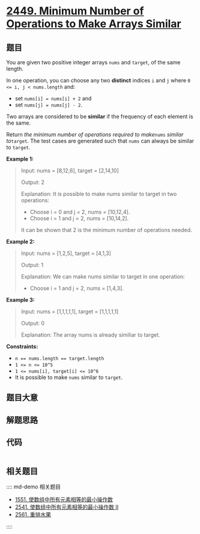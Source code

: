 # [2449. Minimum Number of Operations to Make Arrays Similar](https://leetcode.com/problems/minimum-number-of-operations-to-make-arrays-similar/)

## 题目

You are given two positive integer arrays `nums` and `target`, of the same
length.

In one operation, you can choose any two **distinct** indices `i` and `j`
where `0 <= i, j < nums.length` and:

- set `nums[i] = nums[i] + 2` and
- set `nums[j] = nums[j] - 2`.

Two arrays are considered to be **similar** if the frequency of each element
is the same.

Return _the minimum number of operations required to make_`nums` _similar
to_`target`. The test cases are generated such that `nums` can always be
similar to `target`.

**Example 1:**

> Input: nums = [8,12,6], target = [2,14,10]
>
> Output: 2
>
> Explanation: It is possible to make nums similar to target in two operations:
>
> - Choose i = 0 and j = 2, nums = [10,12,4].
> - Choose i = 1 and j = 2, nums = [10,14,2].
>
> It can be shown that 2 is the minimum number of operations needed.

**Example 2:**

> Input: nums = [1,2,5], target = [4,1,3]
>
> Output: 1
>
> Explanation: We can make nums similar to target in one operation:
>
> - Choose i = 1 and j = 2, nums = [1,4,3].

**Example 3:**

> Input: nums = [1,1,1,1,1], target = [1,1,1,1,1]
>
> Output: 0
>
> Explanation: The array nums is already similiar to target.

**Constraints:**

- `n == nums.length == target.length`
- `1 <= n <= 10^5`
- `1 <= nums[i], target[i] <= 10^6`
- It is possible to make `nums` similar to `target`.

## 题目大意

## 解题思路

## 代码

```javascript

```

## 相关题目

:::: md-demo 相关题目

- [1551. 使数组中所有元素相等的最小操作数](https://leetcode.com/problems/minimum-operations-to-make-array-equal)
- [2541. 使数组中所有元素相等的最小操作数 II](https://leetcode.com/problems/minimum-operations-to-make-array-equal-ii)
- [2561. 重排水果](https://leetcode.com/problems/rearranging-fruits)

::::
